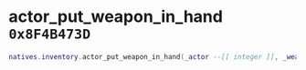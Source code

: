 # actor_put_weapon_in_hand `0x8F4B473D`

```lua
natives.inventory.actor_put_weapon_in_hand(_actor --[[ integer ]], _weaponmodel --[[ number ]], _inhand --[[ boolean ]])
```